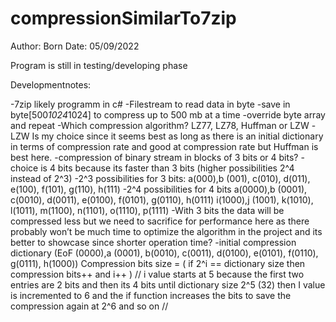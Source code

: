 # compressionSimilarTo7zip

Author: Born
Date: 05/09/2022

Program is still in testing/developing phase

Developmentnotes:

-7zip likely programm in c#
-Filestream to read data in byte
-save in byte[500*1024*1024] to compress up to 500 mb at a time
-override byte array and repeat
-Which compression algorithm? LZ77, LZ78, Huffman or LZW
-LZW Is my choice since it seems best as long as there is an initial dictionary in terms of compression rate and good at compression rate but Huffman is best here.
-compression of binary stream in blocks of 3 bits or 4 bits?
-choice is 4 bits because its faster than 3 bits (higher possibilities 2^4 instead of 2^3)
-2^3 possibilities for 3 bits:
a(000),b (001), c(010), d(011), e(100), f(101), g(110), h(111)
-2^4 possibilities for 4 bits
a(0000),b (0001), c(0010), d(0011), e(0100), f(0101), g(0110), h(0111)
i(1000),j (1001), k(1010), l(1011), m(1100), n(1101), o(1110), p(1111)
-With 3 bits the data will be compressed less but we need to sacrifice for performance here as there probably won’t be much time to optimize the algorithm in the project and its better to showcase since shorter operation time?
-initial compression dictionary (EoF (0000),a (0001), b(0010), c(0011), d(0100), e(0101), f(0110), g(0111), h(1000))
Compression bits size = ( if 2^i == dictionary size then compression bits++ and i++ )
// i value starts at 5 because the first two entries are 2 bits and then its 4 bits until dictionary size 2^5 (32) then I value is incremented to 6 and the if function increases the bits to save the compression again at 2^6 and so on //
